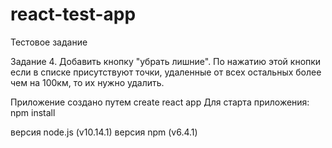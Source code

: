 # react-test-app
Тестовое задание

Задание 4. Добавить кнопку "убрать лишние". По нажатию этой кнопки если в списке присутствуют точки, удаленные от всех остальных более чем на 100км, то их нужно удалить.

Приложение создано путем create react app 
Для старта приложения: npm install

версия node.js (v10.14.1) 
версия npm (v6.4.1)